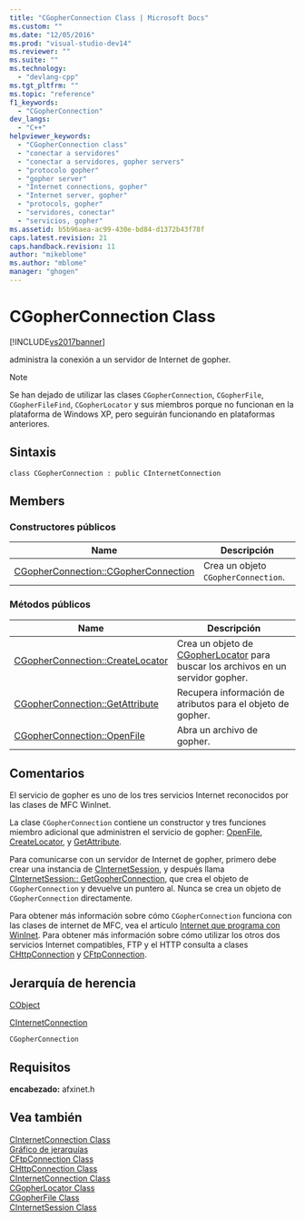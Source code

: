```yaml
---
title: "CGopherConnection Class | Microsoft Docs"
ms.custom: ""
ms.date: "12/05/2016"
ms.prod: "visual-studio-dev14"
ms.reviewer: ""
ms.suite: ""
ms.technology: 
  - "devlang-cpp"
ms.tgt_pltfrm: ""
ms.topic: "reference"
f1_keywords: 
  - "CGopherConnection"
dev_langs: 
  - "C++"
helpviewer_keywords: 
  - "CGopherConnection class"
  - "conectar a servidores"
  - "conectar a servidores, gopher servers"
  - "protocolo gopher"
  - "gopher server"
  - "Internet connections, gopher"
  - "Internet server, gopher"
  - "protocols, gopher"
  - "servidores, conectar"
  - "servicios, gopher"
ms.assetid: b5b96aea-ac99-430e-bd84-d1372b43f78f
caps.latest.revision: 21
caps.handback.revision: 11
author: "mikeblome"
ms.author: "mblome"
manager: "ghogen"
---
```

# CGopherConnection Class
[!INCLUDE[vs2017banner](../../assembler/inline/includes/vs2017banner.md)]

administra la conexión a un servidor de Internet de gopher.  
  
> [!NOTE]
>  Se han dejado de utilizar las clases `CGopherConnection`, `CGopherFile`, `CGopherFileFind`, `CGopherLocator` y sus miembros porque no funcionan en la plataforma de Windows XP, pero seguirán funcionando en plataformas anteriores.  
  
## Sintaxis  
  
```  
class CGopherConnection : public CInternetConnection  
```  
  
## Members  
  
### Constructores públicos  
  
|Name|Descripción|  
|----------|-----------------|  
|[CGopherConnection::CGopherConnection](../Topic/CGopherConnection::CGopherConnection.md)|Crea un objeto `CGopherConnection`.|  
  
### Métodos públicos  
  
|Name|Descripción|  
|----------|-----------------|  
|[CGopherConnection::CreateLocator](../Topic/CGopherConnection::CreateLocator.md)|Crea un objeto de [CGopherLocator](../../mfc/reference/cgopherlocator-class.md) para buscar los archivos en un servidor gopher.|  
|[CGopherConnection::GetAttribute](../Topic/CGopherConnection::GetAttribute.md)|Recupera información de atributos para el objeto de gopher.|  
|[CGopherConnection::OpenFile](../Topic/CGopherConnection::OpenFile.md)|Abra un archivo de gopher.|  
  
## Comentarios  
 El servicio de gopher es uno de los tres servicios Internet reconocidos por las clases de MFC WinInet.  
  
 La clase `CGopherConnection` contiene un constructor y tres funciones miembro adicional que administren el servicio de gopher: [OpenFile](../Topic/CGopherConnection::OpenFile.md), [CreateLocator](../Topic/CGopherConnection::CreateLocator.md), y [GetAttribute](../Topic/CGopherConnection::GetAttribute.md).  
  
 Para comunicarse con un servidor de Internet de gopher, primero debe crear una instancia de [CInternetSession](../../mfc/reference/cinternetsession-class.md), y después llama [CInternetSession:: GetGopherConnection](../Topic/CInternetSession::GetGopherConnection.md), que crea el objeto de `CGopherConnection` y devuelve un puntero al.  Nunca se crea un objeto de `CGopherConnection` directamente.  
  
 Para obtener más información sobre cómo `CGopherConnection` funciona con las clases de internet de MFC, vea el artículo [Internet que programa con WinInet](../../mfc/win32-internet-extensions-wininet.md).  Para obtener más información sobre cómo utilizar los otros dos servicios Internet compatibles, FTP y el HTTP consulta a clases [CHttpConnection](../../mfc/reference/chttpconnection-class.md) y [CFtpConnection](../../mfc/reference/cftpconnection-class.md).  
  
## Jerarquía de herencia  
 [CObject](../../mfc/reference/cobject-class.md)  
  
 [CInternetConnection](../../mfc/reference/cinternetconnection-class.md)  
  
 `CGopherConnection`  
  
## Requisitos  
 **encabezado:** afxinet.h  
  
## Vea también  
 [CInternetConnection Class](../../mfc/reference/cinternetconnection-class.md)   
 [Gráfico de jerarquías](../../mfc/hierarchy-chart.md)   
 [CFtpConnection Class](../../mfc/reference/cftpconnection-class.md)   
 [CHttpConnection Class](../../mfc/reference/chttpconnection-class.md)   
 [CInternetConnection Class](../../mfc/reference/cinternetconnection-class.md)   
 [CGopherLocator Class](../../mfc/reference/cgopherlocator-class.md)   
 [CGopherFile Class](../../mfc/reference/cgopherfile-class.md)   
 [CInternetSession Class](../../mfc/reference/cinternetsession-class.md)